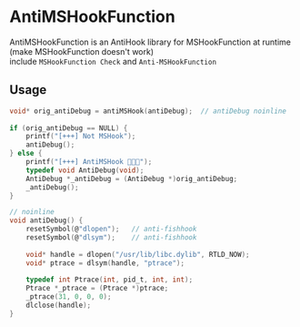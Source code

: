 # AntiMSHookFunction


AntiMSHookFunction is an AntiHook library for MSHookFunction at runtime (make MSHookFunction doesn't work)    
include `MSHookFunction Check` and `Anti-MSHookFunction`

## Usage 

```c
void* orig_antiDebug = antiMSHook(antiDebug);  // antiDebug noinline
    
if (orig_antiDebug == NULL) {
    printf("[+++] Not MSHook");
    antiDebug();
} else {
    printf("[+++] AntiMSHook 🚀🚀🚀");
    typedef void AntiDebug(void);
    AntiDebug *_antiDebug = (AntiDebug *)orig_antiDebug;
    _antiDebug();
}

// noinline
void antiDebug() {
    resetSymbol(@"dlopen");   // anti-fishhook
    resetSymbol(@"dlsym");    // anti-fishhook
    
    void* handle = dlopen("/usr/lib/libc.dylib", RTLD_NOW);
    void* ptrace = dlsym(handle, "ptrace");
    
    typedef int Ptrace(int, pid_t, int, int);
    Ptrace *_ptrace = (Ptrace *)ptrace;
    _ptrace(31, 0, 0, 0);
    dlclose(handle);
}

```

